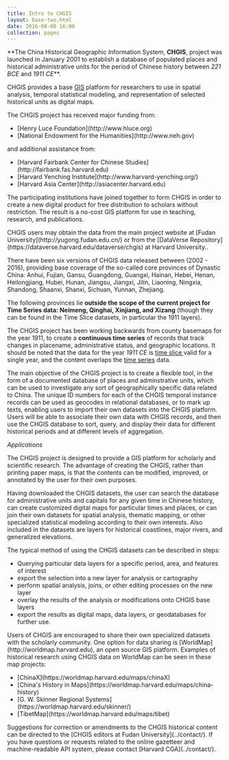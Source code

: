 ```yaml
---
title: Intro to CHGIS
layout: base-two.html
date: 2016-08-08 16:00
collection: pages
---
```

<div class="chunk">
**The China Historical Geographic Information System, <b>CHGIS</b>, project was launched in January 2001 to establish a database of populated places and historical administrative units for the period of Chinese history between <i>221 BCE</i> and <i>1911 CE</i>**.  

CHGIS provides a base <a href="http://gisgeography.com/what-gis-geographic-information-systems/"> GIS</a>  platform for researchers to use in spatial analysis, temporal statistical modeling, and representation of selected historical units as digital maps. 

<p>
The CHGIS project has received major funding from:
<ul>
<li>[Henry Luce Foundation](http://www.hluce.org)</li>
<li>[National Endowment for the Humanities](http://www.neh.gov)</li>
</ul>
and additional assistance from:
<ul>
<li>[Harvard Fairbank Center for Chinese Studies](http://fairbank.fas.harvard.edu)</li>
<li>[Harvard Yenching Institute](http://www.harvard-yenching.org/)</li>
<li>[Harvard Asia Center](http://asiacenter.harvard.edu)</li>
</ul>

<p> The participating institutions have joined together to form CHGIS in order to create a new digital product for free distribution to scholars without restriction. The result is a no-cost GIS platform for use in teaching, research, and publications.

<p>CHGIS users may obtain the data from the main project website at [Fudan University](http://yugong.fudan.edu.cn/) or from the [DataVerse Repository](https://dataverse.harvard.edu/dataverse/chgis) at Harvard University..

<p>There have been six versions of CHGIS data released between (2002 - 2016), providing base coverage of the so-called core provinces of Dynastic China:  Anhui, Fujian, Gansu, Guangdong, Guangxi, Hainan, Hebei, Henan, Heilongjiang, Hubei, Hunan, Jiangsu, Jiangxi, Jilin, Liaoning, Ningxia, Shandong, Shaanxi, Shanxi, Sichuan, Yunnan, Zhejiang.    

<p>The following provinces lie <b>outside the scope of the current project for Time Series data:  Neimeng, Qinghai, Xinjiang, and Xizang</b> (though they can be found in the Time Slice datasets, in particular the 1911 layers).

<p>The CHGIS project has been working backwards from county basemaps for the year 1911, to create a <b>continuous time series</b> of records that track changes in placename, administrative status, and geographic locations.  It should be noted that the data for the year <i>1911 CE</i> is <a href="howto/time_slice.html"> time slice </a> valid for a single year, and the content overlaps the <a href="howto/time_series.html"> time series</a> data.  

<p>The main objective of the CHGIS project is to create a flexible tool, in the form of a documented database of places and adminstrative units, which can be used to investigate any  sort of geographically specific data related to China.  The unique ID numbers for each of the CHGIS temporal instance records can be used as geocodes in relational databases, or to mark up texts, enabling users to import their own datasets into the CHGIS platform.  Users will be able to associate their own data with CHGIS records, and then use the CHGIS database to sort, query, and display their data for different historical periods and at different levels of aggregation.

<p><i>Applications</i><p>

The CHGIS project is designed to provide a GIS platform for scholarly and scientific research.    The advantage of creating the CHGIS, rather than printing paper maps, is that the contents can be modified, improved, or annotated by the user for their own purposes.
<p>
Having downloaded the CHGIS datasets, the user can search the database for administrative units and capitals for any given time in Chinese history, can create customized digital maps for particular times and places, or can join their own datasets for spatial analysis, thematic mapping, or other specialized statistical modeling according to their own interests.   Also included in the datasets are layers for historical coastlines, major rivers, and generalized elevations.  

<p>The typical method of using the CHGIS datasets can be described in steps:
<ul><li>Querying particular data layers for a specific period, area, and features of interest</li>
<li>export the selection into a new layer for analysis or cartography</li>
<li>perform spatial analysis, joins, or other editing processes on the new layer</li>
<li>overlay the results of the analysis or modifications onto CHGIS base layers</li>
<li>export the results as digital maps, data layers, or geodatabases for further use.</li>
</ul>

<p>Users of CHGIS are encouraged to share their own specialized datasets with the scholarly community.   One option for data sharing is [WorldMap](http://worldmap.harvard.edu), an open source GIS platform.   Examples of historical research using CHGIS data on WorldMap can be seen in these map projects:
<ul><li>[ChinaX](https://worldmap.harvard.edu/maps/chinaX)</li>
<li>[China's History in Maps](https://worldmap.harvard.edu/maps/china-history)</li>
<li>[G. W. Skinner Regional Systems](https://worldmap.harvard.edu/skinner/)</li>
<li>[TibetMap](https://worldmap.harvard.edu/maps/tibet)</li>
</ul>

<p>
Suggestions for correction or amendments to the CHGIS historical content can be directed to the [CHGIS editors at Fudan University](../contact/).   If you have questions or requests related to the online gazetteer and machine-readable API system, please contact [Harvard CGA](../contact/).

</div>